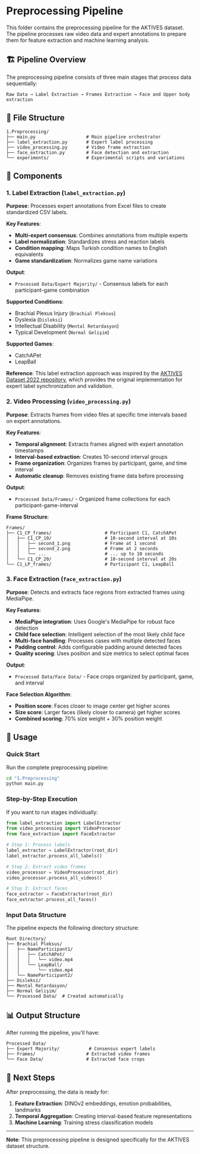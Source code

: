 # Preprocessing Pipeline

This folder contains the preprocessing pipeline for the AKTIVES dataset. The pipeline processes raw video data and expert annotations to prepare them for feature extraction and machine learning analysis.

## 🏗️ Pipeline Overview

The preprocessing pipeline consists of three main stages that process data sequentially:

```
Raw Data → Label Extraction → Frames Extraction → Face and Upper body extraction
```

## 📁 File Structure

```
1.Preprocessing/
├── main.py                   # Main pipeline orchestrator
├── label_extraction.py       # Expert label processing
├── video_processing.py       # Video frame extraction
├── face_extraction.py        # Face detection and extraction
└── experiments/              # Experimental scripts and variations
```

## 🔧 Components

### 1. Label Extraction (`label_extraction.py`)

**Purpose**: Processes expert annotations from Excel files to create standardized CSV labels.

**Key Features**:
- **Multi-expert consensus**: Combines annotations from multiple experts
- **Label normalization**: Standardizes stress and reaction labels
- **Condition mapping**: Maps Turkish condition names to English equivalents
- **Game standardization**: Normalizes game name variations

**Output**: 
- `Processed Data/Expert Majority/` - Consensus labels for each participant-game combination

**Supported Conditions**:
- Brachial Plexus Injury (`Brachial Pleksus`)
- Dyslexia (`Disleksi`) 
- Intellectual Disability (`Mental Retardasyon`)
- Typical Development (`Normal Gelişim`)

**Supported Games**:
- CatchAPet 
- LeapBall

**Reference**: This label extraction approach was inspired by the [AKTIVES Dataset 2022 repository](https://github.com/hiddenslate-dev/aktives-dataset-2022/tree/main), which provides the original implementation for expert label synchronization and validation. 

### 2. Video Processing (`video_processing.py`)

**Purpose**: Extracts frames from video files at specific time intervals based on expert annotations.

**Key Features**:
- **Temporal alignment**: Extracts frames aligned with expert annotation timestamps
- **Interval-based extraction**: Creates 10-second interval groups
- **Frame organization**: Organizes frames by participant, game, and time interval
- **Automatic cleanup**: Removes existing frame data before processing

**Output**:
- `Processed Data/Frames/` - Organized frame collections for each participant-game-interval

**Frame Structure**:
```
Frames/
├── C1_CP_frames/                    # Participant C1, CatchAPet
│   ├── C1_CP_10/                    # 10-second interval at 10s
│   │   ├── second_1.png             # Frame at 1 second
│   │   ├── second_2.png             # Frame at 2 seconds
│   │   └── ...                      # ... up to 10 seconds
│   └── C1_CP_20/                    # 10-second interval at 20s
└── C1_LP_frames/                    # Participant C1, LeapBall
```

### 3. Face Extraction (`face_extraction.py`)

**Purpose**: Detects and extracts face regions from extracted frames using MediaPipe.

**Key Features**:
- **MediaPipe integration**: Uses Google's MediaPipe for robust face detection
- **Child face selection**: Intelligent selection of the most likely child face
- **Multi-face handling**: Processes cases with multiple detected faces
- **Padding control**: Adds configurable padding around detected faces
- **Quality scoring**: Uses position and size metrics to select optimal faces

**Output**:
- `Processed Data/Face Data/` - Face crops organized by participant, game, and interval

**Face Selection Algorithm**:
- **Position score**: Faces closer to image center get higher scores
- **Size score**: Larger faces (likely closer to camera) get higher scores
- **Combined scoring**: 70% size weight + 30% position weight



## 🚀 Usage

### Quick Start

Run the complete preprocessing pipeline:

```bash
cd "1.Preprocessing"
python main.py
```

### Step-by-Step Execution

If you want to run stages individually:

```python
from label_extraction import LabelExtractor
from video_processing import VideoProcessor
from face_extraction import FaceExtractor

# Step 1: Process labels
label_extractor = LabelExtractor(root_dir)
label_extractor.process_all_labels()

# Step 2: Extract video frames
video_processor = VideoProcessor(root_dir)
video_processor.process_all_videos()

# Step 3: Extract faces
face_extractor = FaceExtractor(root_dir)
face_extractor.process_all_faces()
```

### Input Data Structure

The pipeline expects the following directory structure:

```
Root Directory/
├── Brachial Pleksus/
│   ├── NameParticipant1/
│   │   ├── CatchAPet/
│   │   │   └── video.mp4
│   │   └── LeapBall/
│   │       └── video.mp4
│   └── NameParticipant2/
├── Disleksi/
├── Mental Retardasyon/
├── Normal Gelişim/
└── Processed Data/  # Created automatically
```

## 📊 Output Structure

After running the pipeline, you'll have:

```
Processed Data/
├── Expert Majority/           # Consensus expert labels
├── Frames/                   # Extracted video frames
└── Face Data/                # Extracted face crops
```


## 🔗 Next Steps

After preprocessing, the data is ready for:

1. **Feature Extraction**: DINOv2 embeddings, emotion probabilities, landmarks
2. **Temporal Aggregation**: Creating interval-based feature representations
3. **Machine Learning**: Training stress classification models


---

**Note**: This preprocessing pipeline is designed specifically for the AKTIVES dataset structure.
